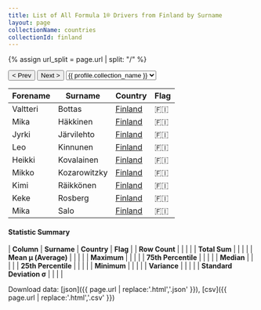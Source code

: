 ```yaml
---
title: List of All Formula 1® Drivers from Finland by Surname
layout: page
collectionName: countries
collectionId: finland
---
```


{% assign url_split = page.url | split: "/" %}
<div id="collection-navigation">
<button onclick="selector.options[selector.selectedIndex-1].value && (window.location = selector.options[selector.selectedIndex-1].value);">&lt; Prev</button>
<button onclick="selector.options[selector.selectedIndex+1].value && (window.location = selector.options[selector.selectedIndex+1].value);">Next &gt;</button>
<select id="selector" onchange="this.options[this.selectedIndex].value && (window.location = this.options[this.selectedIndex].value);">
  {% for collectionId in site.data[page.collectionName].refs %}
    {% if collectionId == page.collectionId %}
      {% assign selected = "selected" %}
    {% else %}
      {% assign selected = "" %}
    {% endif %}
    {% assign profile = site.data[page.collectionName][collectionId].profile %}
    <option value="/f1/{{ page.collectionName }}/{{ collectionId }}/{{ url_split[4] }}" {{ selected }}>{{ profile.collection_name }}</option>
  {% endfor %}
</select>
</div>

| Forename | Surname | Country | Flag |
|--|--|--|--|
| Valtteri | Bottas | [Finland](/f1/countries/finland) | 🇫🇮 |
| Mika | Häkkinen | [Finland](/f1/countries/finland) | 🇫🇮 |
| Jyrki | Järvilehto | [Finland](/f1/countries/finland) | 🇫🇮 |
| Leo | Kinnunen | [Finland](/f1/countries/finland) | 🇫🇮 |
| Heikki | Kovalainen | [Finland](/f1/countries/finland) | 🇫🇮 |
| Mikko | Kozarowitzky | [Finland](/f1/countries/finland) | 🇫🇮 |
| Kimi | Räikkönen | [Finland](/f1/countries/finland) | 🇫🇮 |
| Keke | Rosberg | [Finland](/f1/countries/finland) | 🇫🇮 |
| Mika | Salo | [Finland](/f1/countries/finland) | 🇫🇮 |

#### Statistic Summary

| **Column** | **Surname** | **Country** | **Flag** |
| **Row Count** |  |  |  |
| **Total Sum** |  |  |  |
| **Mean μ (Average)** |  |  |  |
| **Maximum** |  |  |  |
| **75th Percentile** |  |  |  |
| **Median** |  |  |  |
| **25th Percentile** |  |  |  |
| **Minimum** |  |  |  |
| **Variance** |  |  |  |
| **Standard Deviation σ** |  |  |  |

Download data: [json]({{ page.url | replace:'.html','.json' }}), [csv]({{ page.url | replace:'.html','.csv' }})
